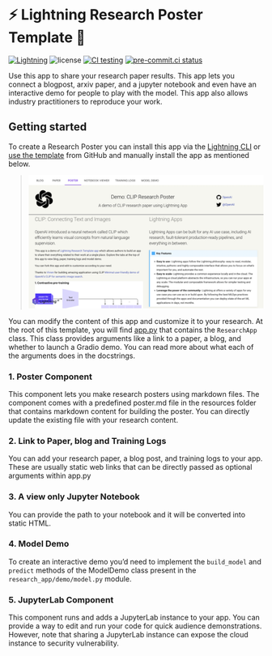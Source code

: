 # ⚡️ Lightning Research Poster Template 🔬

[![Lightning](https://img.shields.io/badge/-Lightning-792ee5?logo=pytorchlightning&logoColor=white)](https://lightning.ai)
![license](https://img.shields.io/badge/License-Apache%202.0-blue.svg)
[![CI testing](https://github.com/Lightning-Universe/Research-poster/actions/workflows/ci-testing.yml/badge.svg?event=push)](https://github.com/Lightning-Universe/Research-poster/actions/workflows/ci-testing.yml)
[![pre-commit.ci status](https://results.pre-commit.ci/badge/github/Lightning-Universe/Research-poster/main.svg)](https://results.pre-commit.ci/latest/github/Lightning-Universe/Research-poster/main)

Use this app to share your research paper results. This app lets you connect a blogpost, arxiv paper, and a jupyter
notebook and even have an interactive demo for people to play with the model. This app also allows industry
practitioners to reproduce your work.

## Getting started

To create a Research Poster you can install this app via the [Lightning CLI](https://lightning.ai/lightning-docs/) or
[use the template](https://docs.github.com/en/articles/creating-a-repository-from-a-template) from GitHub and
manually install the app as mentioned below.

> ![image](./assets/demo.png)

You can modify the content of this app and customize it to your research.
At the root of this template, you will find [app.py](./app.py) that contains the `ResearchApp` class. This class
provides arguments like a link to a paper, a blog, and whether to launch a Gradio demo. You can read more about what
each of the arguments does in the docstrings.

### 1. Poster Component

This component lets you make research posters using markdown files. The component comes with a predefined poster.md file
in the resources folder that contains markdown content for building the poster. You can directly update the existing
file with your research content.

### 2. Link to Paper, blog and Training Logs

You can add your research paper, a blog post, and training logs to your app. These are usually static web links that can
be directly passed as optional arguments within app.py

### 3. A view only Jupyter Notebook

You can provide the path to your notebook and it will be converted into static HTML.

### 4. Model Demo

To create an interactive demo you’d need to implement the `build_model` and `predict` methods of the ModelDemo class
present
in the `research_app/demo/model.py` module.

### 5. JupyterLab Component

This component runs and adds a JupyterLab instance to your app. You can provide a way to edit and run your code for
quick audience demonstrations. However, note that sharing a JupyterLab instance can expose the cloud instance to
security vulnerability.
